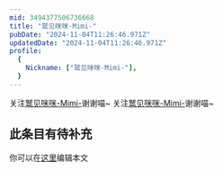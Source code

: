 ```yaml
---
mid: 3494377506736668
title: "鹫见咪咪-Mimi-"
pubDate: "2024-11-04T11:26:46.971Z"
updatedDate: "2024-11-04T11:26:46.971Z"
profile:
  {
    Nickname: ["鹫见咪咪-Mimi-"],
  }
---
```


关注[鹫见咪咪-Mimi-](https://space.bilibili.com/3494377506736668)谢谢喵~ 关注[鹫见咪咪-Mimi-](https://space.bilibili.com/3494377506736668)谢谢喵~

## 此条目有待补充
你可以在[这里](https://github.com/Yuhanawa/VTuber.ICU/edit/master/src/content/v/鹫见咪咪-Mimi-/index.md)编辑本文
